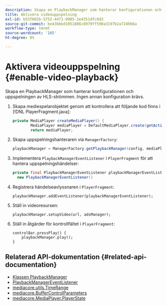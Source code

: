 ```yaml
---
description: Skapa en PlaybackManager som hanterar konfigurationen och uppspelningen av HLS-strömmen. Ingen annan konfiguration krävs.
title: Aktivera videouppspelning
exl-id: b53f602b-5752-4471-9905-2e4351dfc8d3
source-git-commit: be43bbbd1051886c8979ff590a3197b2a7249b6a
workflow-type: tm+mt
source-wordcount: '165'
ht-degree: 0%

---
```


# Aktivera videouppspelning {#enable-video-playback}

Skapa en PlaybackManager som hanterar konfigurationen och uppspelningen av HLS-strömmen. Ingen annan konfiguration krävs.

1. Skapa mediespelarobjektet genom att kontrollera att följande kod finns i [!DNL PlayerFragment.java]:

   ```java
   private MediaPlayer createMediaPlayer() { 
           MediaPlayer mediaPlayer = DefaultMediaPlayer.create(getActivity().getApplicationContext()); 
           return mediaPlayer;
   ```

   <!-- I've duplicated this information. It also exists in the PlayerFragment section, just before the Feature manager section. I figured that I should have it here as well, in case they jump directly to this section.-->

1. Skapa uppspelningshanteraren via `ManagerFactory`:

   ```java
   playbackManager = ManagerFactory.getPlaybackManager(config, mediaPlayer);
   ```

1. Implementera `PlaybackManagerEventListener` i `PlayerFragment` för att hantera uppspelningshändelser:

   ```java
   private final PlaybackManagerEventListener playbackManagerEventListener =  
     new PlaybackManagerEventListener() 
   ```

1. Registrera händelseavlyssnaren i `PlayerFragment`:

   ```
   playbackManager.addEventListener(playbackManagerEventListener);
   ```

1. Ställ in videoresursen:

   ```
   playbackManager.setupVideo(url, adsManager); 
   ```

1. Ställ in åtgärder för kontrollfältet i `PlayerFragment`:

   ```
   controlBar.pressPlay() { 
       playbackManager.play();  
   }
   ```

## Relaterad API-dokumentation {#related-api-documentation}

* [Klassen PlaybackManager](https://help.adobe.com/en_US/primetime/api/reference_implementation/android/javadoc/com/adobe/primetime/reference/manager/PlaybackManager.html)
* [PlaybackManagerEventListener](https://help.adobe.com/en_US/primetime/api/reference_implementation/android/javadoc/com/adobe/primetime/reference/manager/PlaybackManager.PlaybackManagerEventListener.html)
* [mediacore.utils.TimeRange](https://help.adobe.com/en_US/primetime/api/psdk/javadoc/com/adobe/mediacore/utils/TimeRange.html)
* [mediacore.BufferControlParameters](https://help.adobe.com/en_US/primetime/api/psdk/javadoc/com/adobe/mediacore/BufferControlParameters.html)
* [mediacore.MediaPlayer.PlayerState](https://help.adobe.com/en_US/primetime/api/psdk/javadoc/com/adobe/mediacore/MediaPlayer.PlayerState.html)
